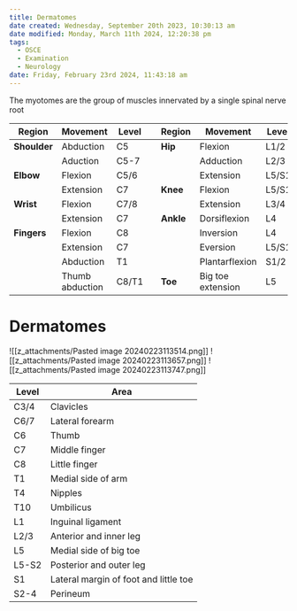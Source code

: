 ```yaml
---
title: Dermatomes
date created: Wednesday, September 20th 2023, 10:30:13 am
date modified: Monday, March 11th 2024, 12:20:38 pm
tags:
  - OSCE
  - Examination
  - Neurology
date: Friday, February 23rd 2024, 11:43:18 am
---
```


The myotomes are the group of muscles innervated by a single spinal nerve root

| Region | Movement | Level |  | Region | Movement | Level |
| ---- | ---- | ---- | ---- | ---- | ---- | ---- |
| **Shoulder** | Abduction | C5 |  | **Hip** | Flexion | L1/2 |
|  | Aduction | C5-7 |  |  | Adduction | L2/3 |
| **Elbow** | Flexion | C5/6 |  |  | Extension | L5/S1 |
|  | Extension | C7 |  | **Knee** | Flexion | L5/S1 |
| **Wrist** | Flexion | C7/8 |  |  | Extension | L3/4 |
|  | Extension | C7 |  | **Ankle** | Dorsiflexion | L4 |
| **Fingers** | Flexion | C8 |  |  | Inversion | L4 |
|  | Extension | C7 |  |  | Eversion | L5/S1 |
|  | Abduction | T1 |  |  | Plantarflexion | S1/2 |
|  | Thumb abduction | C8/T1 |  | **Toe** | Big toe extension | L5 |
# Dermatomes

![[z_attachments/Pasted image 20240223113514.png]]
![[z_attachments/Pasted image 20240223113657.png]]
![[z_attachments/Pasted image 20240223113747.png]]

| Level | Area |
| ---- | ---- |
| C3/4 | Clavicles |
| C6/7 | Lateral forearm |
| C6 | Thumb |
| C7 | Middle finger |
| C8 | Little finger |
| T1 | Medial side of arm |
| T4 | Nipples |
| T10 | Umbilicus |
| L1 | Inguinal ligament |
| L2/3 | Anterior and inner leg |
| L5 | Medial side of big toe |
| L5-S2 | Posterior and outer leg |
| S1 | Lateral margin of foot and little toe |
| S2-4 | Perineum |
